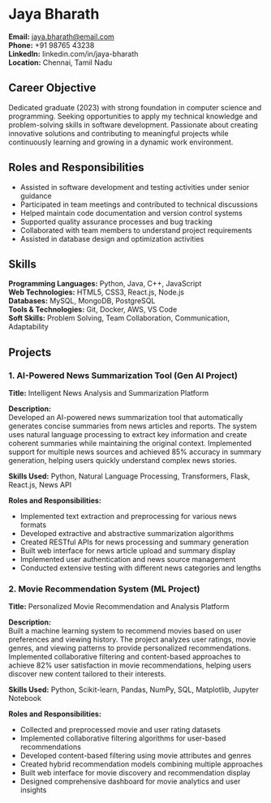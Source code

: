 # Jaya Bharath
**Email:** jaya.bharath@email.com  
**Phone:** +91 98765 43238  
**LinkedIn:** linkedin.com/in/jaya-bharath  
**Location:** Chennai, Tamil Nadu  

## Career Objective
Dedicated graduate (2023) with strong foundation in computer science and programming. Seeking opportunities to apply my technical knowledge and problem-solving skills in software development. Passionate about creating innovative solutions and contributing to meaningful projects while continuously learning and growing in a dynamic work environment.

## Roles and Responsibilities
- Assisted in software development and testing activities under senior guidance
- Participated in team meetings and contributed to technical discussions
- Helped maintain code documentation and version control systems
- Supported quality assurance processes and bug tracking
- Collaborated with team members to understand project requirements
- Assisted in database design and optimization activities

## Skills
**Programming Languages:** Python, Java, C++, JavaScript  
**Web Technologies:** HTML5, CSS3, React.js, Node.js  
**Databases:** MySQL, MongoDB, PostgreSQL  
**Tools & Technologies:** Git, Docker, AWS, VS Code  
**Soft Skills:** Problem Solving, Team Collaboration, Communication, Adaptability  

## Projects

### 1. AI-Powered News Summarization Tool (Gen AI Project)
**Title:** Intelligent News Analysis and Summarization Platform

**Description:**  
Developed an AI-powered news summarization tool that automatically generates concise summaries from news articles and reports. The system uses natural language processing to extract key information and create coherent summaries while maintaining the original context. Implemented support for multiple news sources and achieved 85% accuracy in summary generation, helping users quickly understand complex news stories.

**Skills Used:** Python, Natural Language Processing, Transformers, Flask, React.js, News API

**Roles and Responsibilities:**
- Implemented text extraction and preprocessing for various news formats
- Developed extractive and abstractive summarization algorithms
- Created RESTful APIs for news processing and summary generation
- Built web interface for news article upload and summary display
- Implemented user authentication and news source management
- Conducted extensive testing with different news categories and lengths

### 2. Movie Recommendation System (ML Project)
**Title:** Personalized Movie Recommendation and Analysis Platform

**Description:**  
Built a machine learning system to recommend movies based on user preferences and viewing history. The project analyzes user ratings, movie genres, and viewing patterns to provide personalized recommendations. Implemented collaborative filtering and content-based approaches to achieve 82% user satisfaction in movie recommendations, helping users discover new content tailored to their interests.

**Skills Used:** Python, Scikit-learn, Pandas, NumPy, SQL, Matplotlib, Jupyter Notebook

**Roles and Responsibilities:**
- Collected and preprocessed movie and user rating datasets
- Implemented collaborative filtering algorithms for user-based recommendations
- Developed content-based filtering using movie attributes and genres
- Created hybrid recommendation models combining multiple approaches
- Built web interface for movie discovery and recommendation display
- Designed comprehensive dashboard for movie analytics and user insights
